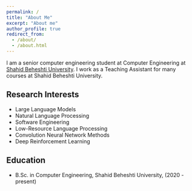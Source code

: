 ```yaml
---
permalink: /
title: "About Me"
excerpt: "About me"
author_profile: true
redirect_from: 
  - /about/
  - /about.html
---
```


I am a senior computer engineering student at Computer Engineering at [Shahid Beheshti University](https://encse.sbu.ac.ir/).
I work as a Teaching Assistant for many courses at Shahid Beheshti University.

## Research Interests

- Large Language Models
- Natural Language Processing
- Software Engineering
- Low-Resource Language Processing
- Convolution Neural Network Methods
- Deep Reinforcement Learning

## Education

- B.Sc. in Computer Engineering, Shahid Beheshti University, (2020 - present)
